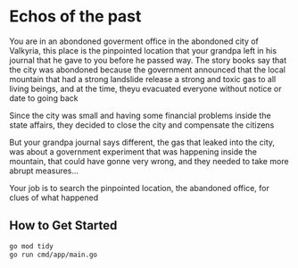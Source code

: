 # Echos of the past

You are in an abondoned goverment office in the abondoned city of Valkyria, this place is the pinpointed location that your grandpa left in his journal that he gave to you before he passed way.
The story books say that the city was abondoned because the government announced that the local mountain that had a strong landslide release a strong and toxic gas to all living beings, and at the time, theyu evacuated everyone without notice or date to going back

Since the city was small and having some financial problems inside the state affairs, they decided to close the city and compensate the citizens

But your grandpa journal says different, the gas that leaked into the city, was about a government experiment that was happening inside the mountain, that could have gonne very wrong, and they needed to take more abrupt measures...


Your job is to search the pinpointed location, the abandoned office, for clues of what happened


## How to Get Started

```sh
go mod tidy
go run cmd/app/main.go
```